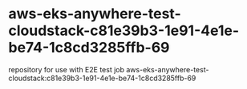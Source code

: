 # aws-eks-anywhere-test-cloudstack-c81e39b3-1e91-4e1e-be74-1c8cd3285ffb-69
repository for use with E2E test job aws-eks-anywhere-test-cloudstack:c81e39b3-1e91-4e1e-be74-1c8cd3285ffb-69
